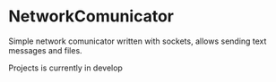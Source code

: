 # NetworkComunicator
Simple network comunicator written with sockets, allows sending text messages and files.

Projects is currently in develop
